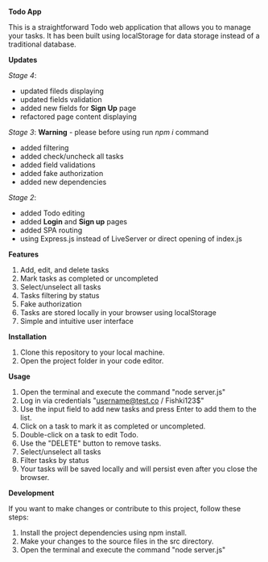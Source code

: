 **Todo App**

This is a straightforward Todo web application that allows you to manage your tasks. It has been built using localStorage for data storage instead of a traditional database.

**Updates**

_Stage 4_:
* updated fileds displaying
* updated fields validation
* added new fields for **Sign Up** page
* refactored page content displaying

_Stage 3_:
**Warning** - please before using run _npm i_ command
* added filtering
* added check/uncheck all tasks
* added field validations
* added fake authorization
* added new dependencies

_Stage 2_:
* added Todo editing
* added **Login** and **Sign up** pages
* added SPA routing
* using Express.js instead of LiveServer or direct opening of index.js

**Features**
1. Add, edit, and delete tasks
2. Mark tasks as completed or uncompleted
3. Select/unselect all tasks
4. Tasks filtering by status
5. Fake authorization
6. Tasks are stored locally in your browser using localStorage
7. Simple and intuitive user interface

**Installation**
1. Clone this repository to your local machine.
2. Open the project folder in your code editor.

**Usage**
1. Open the terminal and execute the command "node server.js"
2. Log in via credentials "username@test.co / Fishki123$"
3. Use the input field to add new tasks and press Enter to add them to the list.
4. Click on a task to mark it as completed or uncompleted.
5. Double-click on a task to edit Todo.
6. Use the "DELETE" button to remove tasks.
7. Select/unselect all tasks
8. Filter tasks by status
9. Your tasks will be saved locally and will persist even after you close the browser.

**Development**

If you want to make changes or contribute to this project, follow these steps:
1. Install the project dependencies using npm install.
2. Make your changes to the source files in the src directory.
3. Open the terminal and execute the command "node server.js"
